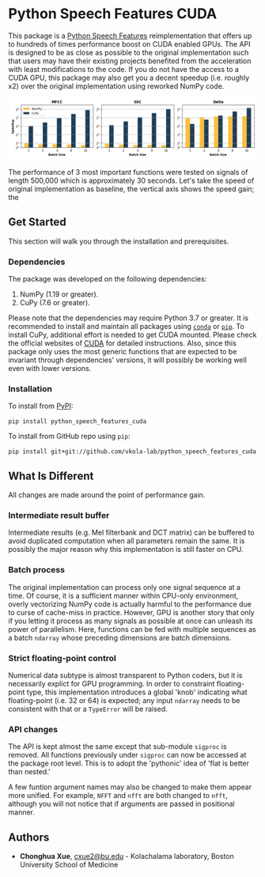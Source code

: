 # Python Speech Features CUDA

This package is a [Python Speech Features](https://github.com/jameslyons/python_speech_features) reimplementation that offers up to hundreds of times performance boost on CUDA enabled GPUs. The API is designed to be as close as possible to the original implementation such that users may have their existing projects benefited from the acceleration with least modifications to the code. If you do not have the access to a CUDA GPU, this package may also get you a decent speedup (i.e. roughly x2) over the original implementation using reworked NumPy code.

![Speedup Plot](/readme_plot/plot.jpg)

The performance of 3 most important functions were tested on signals of length 500,000 which is approximately 30 seconds. Let's take the speed of original implementation as baseline, the vertical axis shows the speed gain; the 

## Get Started

This section will walk you through the installation and prerequisites.

### Dependencies

The package was developed on the following dependencies:

1. NumPy (1.19 or greater).
2. CuPy (7.6 or greater).

Please note that the dependencies may require Python 3.7 or greater. It is recommended to install and maintain all packages using [`conda`](https://www.anaconda.com/) or [`pip`](https://pypi.org/project/pip/). To install CuPy, additional effort is needed to get CUDA mounted. Please check the official websites of [CUDA](https://developer.nvidia.com/cuda-downloads) for detailed instructions. Also, since this package only uses the most generic functions that are expected to be invariant through dependencies' versions, it will possibly be working well even with lower versions.

### Installation

To install from [PyPI](https://pypi.org/project/python-speech-features-cuda/):

```
pip install python_speech_features_cuda
```

To install from GitHub repo using `pip`:

```
pip install git+git://github.com/vkola-lab/python_speech_features_cuda
```

## What Is Different

All changes are made around the point of performance gain.

### Intermediate result buffer

Intermediate results (e.g. Mel filterbank and DCT matrix) can be buffered to avoid duplicated computation when all parameters remain the same. It is possibly the major reason why this implementation is still faster on CPU.

### Batch process

The original implementation can process only one signal sequence at a time. Of course, it is a sufficient manner within CPU-only environment, overly vectorizing NumPy code is actually harmful to the performance due to curse of cache-miss in practice. However, GPU is another story that only if you letting it process as many signals as possible at once can unleash its power of parallelism. Here, functions can be fed with multiple sequences as a batch `ndarray` whose preceding dimensions are batch dimensions.

### Strict floating-point control

Numerical data subtype is almost transparent to Python coders, but it is necessarily explict for GPU programming. In order to constraint floating-point type, this implementation introduces a global 'knob' indicating what floating-point (i.e. 32 or 64) is expected; any input `ndarray` needs to be consistent with that or a `TypeError` will be raised.

### API changes

The API is kept almost the same except that sub-module `sigproc` is removed. All functions previously under `sigproc` can now be accessed at the package root level. This is to adopt the 'pythonic' idea of 'flat is better than nested.'

A few funtion argument names may also be changed to make them appear more unified. For example, `NFFT` and `nfft` are both changed to `nfft`, although you will not notice that if arguments are passed in positional manner.

## Authors

* **Chonghua Xue**, cxue2@bu.edu - Kolachalama laboratory, Boston University School of Medicine
